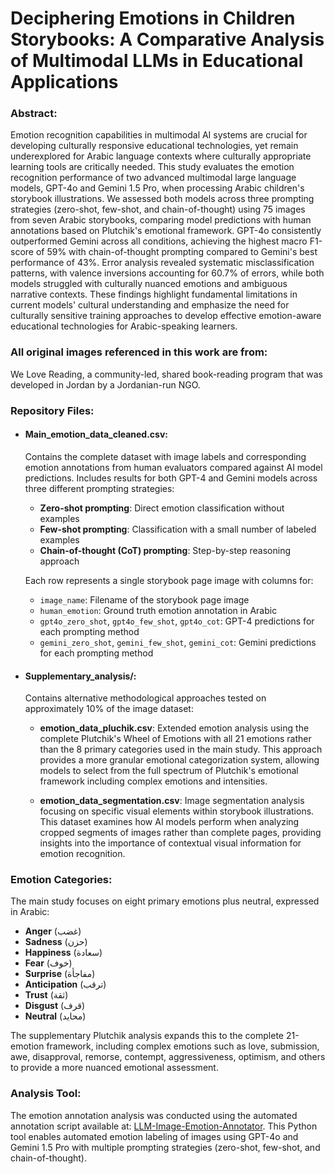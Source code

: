 # Deciphering Emotions in Children Storybooks: A Comparative Analysis of Multimodal LLMs in Educational Applications

### Abstract:

Emotion recognition capabilities in multimodal AI systems are crucial for developing culturally responsive educational technologies, yet remain underexplored for Arabic language contexts where culturally appropriate learning tools are critically needed. This study evaluates the emotion recognition performance of two advanced multimodal large language models, GPT-4o and Gemini 1.5 Pro, when processing Arabic children's storybook illustrations. We assessed both models across three prompting strategies (zero-shot, few-shot, and chain-of-thought) using 75 images from seven Arabic storybooks, comparing model predictions with human annotations based on Plutchik's emotional framework. GPT-4o consistently outperformed Gemini across all conditions, achieving the highest macro F1-score of 59% with chain-of-thought prompting compared to Gemini's best performance of 43%. Error analysis revealed systematic misclassification patterns, with valence inversions accounting for 60.7% of errors, while both models struggled with culturally nuanced emotions and ambiguous narrative contexts. These findings highlight fundamental limitations in current models' cultural understanding and emphasize the need for culturally sensitive training approaches to develop effective emotion-aware educational technologies for Arabic-speaking learners.

### All original images referenced in this work are from:

We Love Reading, a community-led, shared book-reading program that was developed in Jordan by a Jordanian-run NGO.


### Repository Files:

* #### Main_emotion_data_cleaned.csv:
  Contains the complete dataset with image labels and corresponding emotion annotations from human evaluators compared against AI model predictions. Includes results for both GPT-4 and Gemini models across three different prompting strategies:
  - **Zero-shot prompting**: Direct emotion classification without examples
  - **Few-shot prompting**: Classification with a small number of labeled examples  
  - **Chain-of-thought (CoT) prompting**: Step-by-step reasoning approach
  
  Each row represents a single storybook page image with columns for:
  - `image_name`: Filename of the storybook page image
  - `human_emotion`: Ground truth emotion annotation in Arabic
  - `gpt4o_zero_shot`, `gpt4o_few_shot`, `gpt4o_cot`: GPT-4 predictions for each prompting method
  - `gemini_zero_shot`, `gemini_few_shot`, `gemini_cot`: Gemini predictions for each prompting method

* #### Supplementary_analysis/:
  Contains alternative methodological approaches tested on approximately 10% of the image dataset:
  
  - **emotion_data_pluchik.csv**: Extended emotion analysis using the complete Plutchik's Wheel of Emotions with all 21 emotions rather than the 8 primary categories used in the main study. This approach provides a more granular emotional categorization system, allowing models to select from the full spectrum of Plutchik's emotional framework including complex emotions and intensities.
  
  - **emotion_data_segmentation.csv**: Image segmentation analysis focusing on specific visual elements within storybook illustrations. This dataset examines how AI models perform when analyzing cropped segments of images rather than complete pages, providing insights into the importance of contextual visual information for emotion recognition.

### Emotion Categories:

The main study focuses on eight primary emotions plus neutral, expressed in Arabic:
- **Anger** (غضب)
- **Sadness** (حزن)  
- **Happiness** (سعادة)
- **Fear** (خوف)
- **Surprise** (مفاجأة)
- **Anticipation** (ترقب)
- **Trust** (ثقة)
- **Disgust** (قرف)
- **Neutral** (محايد)

The supplementary Plutchik analysis expands this to the complete 21-emotion framework, including complex emotions such as love, submission, awe, disapproval, remorse, contempt, aggressiveness, optimism, and others to provide a more nuanced emotional assessment.


### Analysis Tool:

The emotion annotation analysis was conducted using the automated annotation script available at: [LLM-Image-Emotion-Annotator](https://github.com/basseri1/LLM-Image-Emotion-Annotator/tree/main). This Python tool enables automated emotion labeling of images using GPT-4o and Gemini 1.5 Pro with multiple prompting strategies (zero-shot, few-shot, and chain-of-thought).